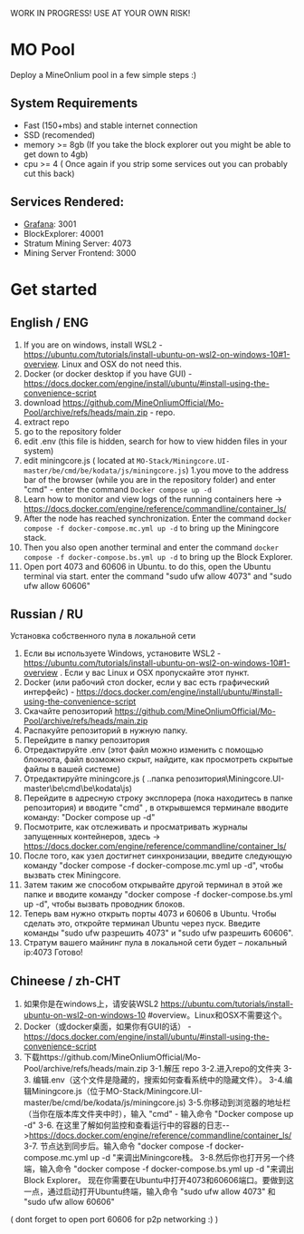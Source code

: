 WORK IN PROGRESS!
USE AT YOUR OWN RISK!

# MO Pool

Deploy a MineOnlium pool in a few simple steps :) 

## System Requirements
* Fast (150+mbs) and stable internet connection 
* SSD (recomended)
* memory >= 8gb  (If you take the block explorer out you might be able to get down to 4gb)
* cpu >= 4 ( Once again if you strip some services out you can probably cut this back)


## Services Rendered:
* [Grafana](https://grafana.com/): 3001
* BlockExplorer: 40001
* Stratum Mining Server: 4073
* Mining Server Frontend: 3000


# Get started
## English / ENG
1. If you are on windows, install WSL2 - https://ubuntu.com/tutorials/install-ubuntu-on-wsl2-on-windows-10#1-overview. Linux and OSX do not need this.
1. Docker (or docker desktop if you have GUI) - https://docs.docker.com/engine/install/ubuntu/#install-using-the-convenience-script
1. download https://github.com/MineOnliumOfficial/Mo-Pool/archive/refs/heads/main.zip - repo.
1. extract repo
1. go to the repository folder
1. edit .env (this file is hidden, search for how to view hidden files in your system)
1. edit miningcore.js ( located at `MO-Stack/Miningcore.UI-master/be/cmd/be/kodata/js/miningcore.js`)
1.you move to the address bar of the browser (while you are in the repository folder) and enter "cmd" - enter the command `Docker compose up -d`
1. Learn how to monitor and view logs of the running containers here -> https://docs.docker.com/engine/reference/commandline/container_ls/
1. After the node has reached synchronization. Enter the command `docker compose -f docker-compose.mc.yml up -d` to bring up the Miningcore stack. 
1. Then you also open another terminal and enter the command `docker compose -f docker-compose.bs.yml up -d` to bring up the Block Explorer.
1. Open port 4073 and 60606 in Ubuntu. to do this, open the Ubuntu terminal via start. enter the command "sudo ufw allow 4073" and  "sudo ufw allow 60606"

## Russian / RU

Установка собственного пула в локальной сети
1. Если вы используете Windows, установите WSL2 - https://ubuntu.com/tutorials/install-ubuntu-on-wsl2-on-windows-10#1-overview . Если у вас Linux и OSX пропускайте этот пункт.
1.  Docker (или рабочий стол docker, если у вас есть графический интерфейс) - https://docs.docker.com/engine/install/ubuntu/#install-using-the-convenience-script
1. Скачайте репозиторий https://github.com/MineOnliumOfficial/Mo-Pool/archive/refs/heads/main.zip
1. Распакуйте репозиторий в нужную папку.
1. Перейдите в папку репозитория
1. Отредактируйте .env (этот файл можно изменить с помощью блокнота, файл возможно скрыт, найдите, как просмотреть скрытые файлы в вашей системе)
1. Отредактируйте miningcore.js ( ..папка репозитория\Miningcore.UI-master\be\cmd\be\kodata\js)
1. Перейдите в адресную строку эксплорера (пока находитесь в папке репозитория) и вводите "cmd" , в открывшемся терминале вводите команду: "Docker compose up -d"
1. Посмотрите, как отслеживать и просматривать журналы запущенных контейнеров, здесь -> https://docs.docker.com/engine/reference/commandline/container_ls/
1. После того, как узел достигнет синхронизации, введите следующую команду "docker compose -f docker-compose.mc.yml up -d", чтобы вызвать стек Miningcore.
1. Затем таким же способом открывайте другой терминал в этой же папке и вводите команду "docker compose -f docker-compose.bs.yml up -d", чтобы вызвать проводник блоков.
1. Теперь вам нужно открыть порты 4073 и 60606 в Ubuntu. Чтобы сделать это, откройте терминал Ubuntu через пуск. Введите команды "sudo ufw разрешить 4073" и "sudo ufw разрешить 60606".
1. Стратум вашего майнинг пула в локальной сети будет – локальный ip:4073
Готово!

## Chineese / zh-CHT

1. 如果你是在windows上，请安装WSL2
https://ubuntu.com/tutorials/install-ubuntu-on-wsl2-on-windows-10
#overview。Linux和OSX不需要这个。
2. Docker（或docker桌面，如果你有GUI的话） - https://docs.docker.com/engine/install/ubuntu/#install-using-the-convenience-script
3. 下载https://github.com/MineOnliumOfficial/Mo-Pool/archive/refs/heads/main.zip 
3-1.解压 repo
3-2.进入repo的文件夹
3-3. 编辑.env（这个文件是隐藏的，搜索如何查看系统中的隐藏文件）。
3-4.编辑Miningcore.js（位于MO-Stack/Miningcore.UI-master/be/cmd/be/kodata/js/miningcore.js)
3-5.你移动到浏览器的地址栏（当你在版本库文件夹中时），输入 "cmd" - 输入命令 "Docker compose up -d"
3-6. 在这里了解如何监控和查看运行中的容器的日志-->https://docs.docker.com/engine/reference/commandline/container_ls/
3-7. 节点达到同步后。输入命令 "docker compose -f docker-compose.mc.yml up -d "来调出Miningcore栈。
3-8.然后你也打开另一个终端，输入命令 "docker compose -f docker-compose.bs.yml up -d "来调出Block Explorer。
现在你需要在Ubuntu中打开4073和60606端口。要做到这一点，通过启动打开Ubuntu终端，输入命令 "sudo ufw allow 4073" 和 "sudo ufw allow 60606"

( dont forget to open port 60606 for p2p networking :) ) 

